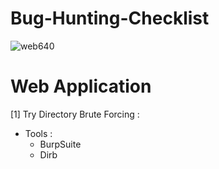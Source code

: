 # Bug-Hunting-Checklist
![web640](https://user-images.githubusercontent.com/59237881/225519816-500cc827-2c7f-42a4-b772-552eb1e6e11e.jpg)
# Web Application
 [1] Try Directory Brute Forcing  :
   * Tools :
     * BurpSuite
     * Dirb  
